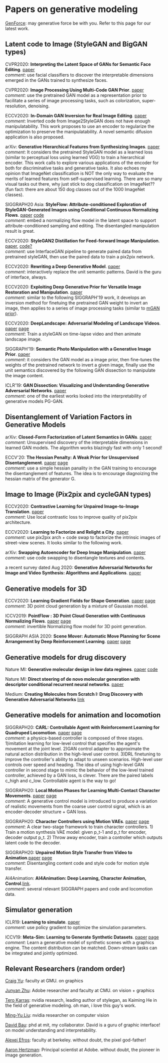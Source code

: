 # Papers on generative modeling 

[GenForce](https://genforce.github.io): may generative force be with you. Refer to this page for our latest work.

## Latent code to Image (StyleGAN and BigGAN types)

CVPR2020: **Interpreting the Latent Space of GANs for Semantic Face Editing**. [paper](https://genforce.github.io/interfacegan) <br>
*comment*: use facial classifiers to discover the interpretable dimensions emerged in the GANs trained to synthesize faces.

CVPR2020: **Image Processing Using Multi-Code GAN Prior**. [paper](https://genforce.github.io/mganprior/) <br>
*comment*: use the pretrained GAN model as a representation prior to facilitate a series of image processing tasks, such as colorization, super-resolution, denoising.

ECCV2020: **In-Domain GAN Inversion for Real Image Editing**. [paper](https://genforce.github.io/idinvert/) <br>
*comment*: Inverted code from Image2StyleGAN does not have enough manipulatability. This work proposes to use an encoder to regularize the optimization to preserve the manipulatability. A novel semantic difusion application is also proposed. 

arXiv: **Generative Hierarchical Features from Synthesizing Images**. [paper](https://genforce.github.io/ghfeat/) <br>
*comment*: It considers the pretrained StyleGAN model as a learned loss (similar to perceptual loss using learned VGG) to train a hierarchical encoder. This work calls to explore various applications of the encoder for both for discriminative tasks and generative tasks. It also echoes my opinion that ImageNet classification is NOT the only way to evaluate the merits of learned features from self-supervised learning. There are so many visual tasks out there, why just stick to dog
classification on ImageNet?? (fun fact: there are about 150 dog classes out of the 1000 ImageNet classes).

SIGGRAPH20 Asia: **StyleFlow: Attribute-conditioned Exploration of StyleGAN-Generated Images using Conditional Continuous Normalizing Flows**. [paper](https://arxiv.org/pdf/2008.02401.pdf) [code](https://rameenabdal.github.io/StyleFlow/)<br>
*comment*: embed a normalizing flow model in the latent space to support attribute-conditioned sampling and editing. The disentangled manipulation result is great.

ECCV2020: **StyleGAN2 Distillation for Feed-forward Image Manipulation**. [paper](https://arxiv.org/pdf/2003.03581.pdf), [code?](https://github.com/EvgenyKashin/stylegan2-distillation)<br>
*comment*: use InterfaceGAN pipeline to generate paired data from pretrained styleGAN, then use the paired data to train a pix2pix network. 

ECCV2020: **Rewriting a Deep Generative Model**. [paper](https://rewriting.csail.mit.edu/)<br>
*comment*: interactively replace the unit semantic patterns. David is the guru of interface, always. 

ECCV2020: **Exploiting Deep Generative Prior for Versatile Image Restoration and Manipulation**. [paper](https://xingangpan.github.io/projects/DGP.html) <br>
*comment*: similar to the following SIGGRAPH'19 work, it develops an inversion method for finetuing the pretrained GAN weight to invert an image, then applies to a series of image processing tasks (similar to [mGAN prior](https://genforce.github.io/mganprior/)).

ECCV2020: **DeepLandscape: Adversarial Modeling of
Landscape Videos**. [paper](https://www.ecva.net/papers/eccv_2020/papers_ECCV/papers/123680256.pdf) [page](https://saic-mdal.github.io/deep-landscape/) <br>
*comment*: Train a styleGAN on time-lapse video and then animate landscape image.

SIGGRAPH'19: **Semantic Photo Manipulation with a Generative Image Prior**. [paper](http://ganpaint.io/)<br>
*comment*: it considers the GAN model as a image prior, then fine-tunes the weights of the pretrained network to invert a given image, finally use the unit semantics discovered by the following GAN dissection to manipulate the image content. 

ICLR'19: **GAN Dissection: Visualizing and Understanding Generative Adversarial Networks**. [paper](http://gandissect.csail.mit.edu/)<br>
*comment*: one of the earliest works looked into the interpretability of generative models PG-GAN.

## Disentanglement of Variation Factors in Generative Models 

arXiv: **Closed-Form Factorization of Latent Semantics in GANs**. [paper](https://genforce.github.io/sefa/)<br>
*comment*: Unsupervised discovery of the interpretable dimensions in learned GAN models. The algorithm works blazingly fast with only 1 second!

ECCV'20: **The Hessian Penalty: A Weak Prior for Unsupervised Disentanglement**. [paper](https://arxiv.org/pdf/2008.10599.pdf) [page](http://www.wpeebles.com/hessian-penalty)<br>
*comment*: use a simple hessian panality in the GAN training to encourage the disentanglement of features. The idea is to encourage diagnoizing the hessian matrix of the generator G.

## Image to Image (Pix2pix and cycleGAN types)

ECCV2020: **Contrastive Learning for Unpaired Image-to-Image Translation**. [paper](https://arxiv.org/pdf/2007.15651.pdf)<br>
*comment*: Use local contrastic loss to improve quality of pix2pix architecture.

ECCV2020: **Learning to Factorize and Relight a City**. [paper](https://arxiv.org/pdf/2008.02796)<br>
*comment*: use pix2pix arch + code swap to factorize the intrinsic images of street-view scenes. It looks similar to the following work.

arXiv: **Swapping Autoencoder for Deep Image Manipulation**. [paper](https://arxiv.org/pdf/2007.00653.pdf)<br>
*comment*: use code swapping to disentangle textures and contents. 

a recent survey dated Aug 2020: **Generative Adversarial Networks for Image and Video Synthesis: Algorithms and Applications**. [paper](https://arxiv.org/pdf/2008.02793.pdf)

## Generative models for 3D

ECCV2020: **Learning Gradient Fields for Shape Generation**. [paper](https://arxiv.org/abs/2008.06520) [page](https://www.cs.cornell.edu/~ruojin/ShapeGF/)<br>
*comment*: 3D point cloud generation by a mixture of Gaussian model.

ICCV2019: **PointFlow : 3D Point Cloud Generation with Continuous Normalizing Flows**. [paper](https://arxiv.org/abs/1906.12320) [page](https://www.guandaoyang.com/PointFlow/)<br>
*comment*: invertible Normalizing flow model for 3D point generation.

SIGGRAPH ASIA 2020: **Scene Mover: Automatic Move Planning for Scene Arrangement by Deep Reinforcement Learning**. [paper]() [page](https://reposhub.com/python/deep-learning/HanqingWangAI-SceneMover.html)

## Generative models for drug discovery

Nature MI: **Generative molecular design in low data regimes**. [paper](https://www.nature.com/articles/s42256-020-0160-y.epdf?author_access_token=kx71VwOu26XWGELCg3BP-NRgN0jAjWel9jnR3ZoTv0MojvyIaQWNqzF7aemIUbYlNUc8tqoGgWco3JoR6d8H9plcxmpko09VfAUvw6-sCHyp8bABy7FhZ89AUc_da9ZU3s4YWQy4gK0meFq2XLhHYA%3D%3D) [code](https://github.com/ETHmodlab/virtual_libraries)

Nature MI: **Direct steering of de novo molecular generation with descriptor conditional recurrent neural networks**. [paper](https://www.nature.com/articles/s42256-020-0174-5) 

Medium: **Creating Molecules from Scratch I: Drug Discovery with Generative Adversarial Networks** [link](https://medium.com/neuromation-blog/creating-molecules-from-scratch-i-drug-discovery-with-generative-adversarial-networks-9d42cc496fc6)

## Generative models for animation and locomotion

SIGGRAPH20: **CARL: Controllable Agent with Reinforcement Learning for Quadruped Locomotion**. [paper](https://inventec-ai-center.github.io/projects/CARL/CARL.pdf) [page](https://inventec-ai-center.github.io/projects/CARL/index.html) <br>
*comment*: a physics-based controller is composed of three stages. 1)imitation learning for low-level control that specifies the agent's movement at the joint level. 2)GAN control adapter to approximate the natural action distribution in the high-level user control. 3)DRL finetuning to improve the controller's ability to adapt to unseen scenarios. High-level user controls over speed and heading. The idea of using high-level GAN controller in second stage to mimic the behavior of the low-level
trained controller, achieved by a GAN loss, is clever. There are the paired labels c_high and c_low.  Controllable agent is the way to go!

SIGGRAPH20: **Local Motion Phases for Learning Multi-Contact Character Movements**. [paper](http://www.ipab.inf.ed.ac.uk/cgvu/basketball.pdf) [page](http://www.starke-consult.de/portfolio/assets/content/work/14/page.html) <br>
*comment*: A generative control model is introduced to produce a variation of realistic movements from the coarse user control signal, which is an encoder-decoder structure + GAN loss. 

SIGGRAPH20: **Character Controllers using Motion VAEs**. [paper](https://www.cs.ubc.ca/~van/papers/2020-TOG-MVAE/2020-TOG-MVAE.pdf) [page](https://www.cs.ubc.ca/~hyuling/projects/mvae/) <br>
*comment*: A clear two-stage framework to train character controllers. 1) Train a motion synthesis VAE model: given p_t-1 and p_t for encoder, decoder output p_t. 2) Throw away encoder, train a controller which outputs latent code to the decoder. 

SIGGRAPH20: **Unpaired Motion Style Transfer from Video to Animation**.[paper](https://uploads-ssl.webflow.com/51e0d73d83d06baa7a00000f/5cab99df4998decfbf9e218e_paper-01.png) [page](https://deepmotionediting.github.io/style_transfer) <br>
*comment*: Disentangling content code and style code for motion style transfer. 

AI4Animation: **AI4Animation: Deep Learning, Character Animation, Control**.[link](https://github.com/sebastianstarke/AI4Animation). <br> 
*comment*: several relevant SIGGRAPH papers and code and locomotion data.

## Simulator generation

ICLR19: **Learning to simulate**. [paper](https://arxiv.org/pdf/1810.02513.pdf) <br>
*comment*: use policy gradient to optimize the simulation parameters. 

ICCV19: **Meta-Sim: Learning to Generate Synthetic Datasets**. [paper](https://arxiv.org/abs/1904.11621) [page](https://nv-tlabs.github.io/meta-sim/) <br>
*comment*: Learn a generative model of synthetic scenes with a graphics engine. The content distribution can be matched. Down-stream tasks can be integrated and jointly optimized. 


## Relevant Researchers (random order)

[Craig Yu](https://craigyuyu.github.io/home/research.html): faculty at GMU. on graphics

[Junyan Zhu](https://www.cs.cmu.edu/~junyanz/): Adobe researcher and faculty at CMU. on vision + graphics

[Tero Karras](https://scholar.google.fi/citations?user=-50qJW8AAAAJ&hl=en): nvidia research, leading author of stylegan, as Kaiming He in the field of generative modeling. oh man, i love this guy's work.

[Ming-Yu Liu](http://mingyuliu.net/): nvidia researcher on computer vision

[David Bau](https://people.csail.mit.edu/davidbau/home/): phd at mit, my collaborator. David is a guru of graphic interface! on model understanding and interpretability.

[Alexei Efros](https://people.eecs.berkeley.edu/~efros/): faculty at berkeley. without doubt, the pixel god-father!

[Aaron Hertzman](https://research.adobe.com/person/aaron-hertzmann/): Principal scientist at Adobe. without doubt, the pioneer in image generation.
